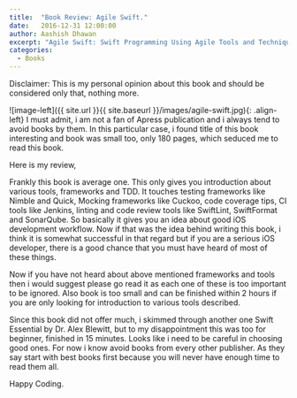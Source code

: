 ```yaml
---
title:  "Book Review: Agile Swift."
date:   2016-12-31 12:00:00
author: Aashish Dhawan
excerpt: "Agile Swift: Swift Programming Using Agile Tools and Techniques by Godfrey Nolan."
categories:
  - Books
---
```


Disclaimer: This is my personal opinion about this book and should be considered only that, nothing more.

![image-left]({{ site.url }}{{ site.baseurl }}/images/agile-swift.jpg){: .align-left} I must admit, i am not a fan of Apress publication and i always tend to avoid books by them. In this particular case, i found title of this book interesting and book was small too, only 180 pages, which seduced me to read this book.

Here is my review,

Frankly this book is average one. This only gives you introduction about various tools, frameworks and TDD. It touches testing frameworks like Nimble and Quick, Mocking frameworks like Cuckoo, code coverage tips, CI tools like Jenkins, linting and code review tools like SwiftLint, SwiftFormat and SonarQube. So basically it gives you an idea about good iOS development workflow.
Now if that was the idea behind writing this book, i think it is somewhat successful in that regard but if you are a serious iOS developer, there is a good chance that you must have heard of most of these things.

Now if you have not heard about above mentioned frameworks and tools then i would suggest please go read it as each one of these is too important to be ignored. Also book is too small and can be finished within 2 hours if you are only looking for introduction to various tools described.

Since this book did not offer much, i skimmed through another one Swift Essential by Dr. Alex Blewitt, but to my disappointment this was too for beginner, finished in 15 minutes. Looks like i need to be careful in choosing good ones. For now i know avoid books from every other publisher. As they say start with best books first because you will never have enough time to read them all.


Happy Coding.
